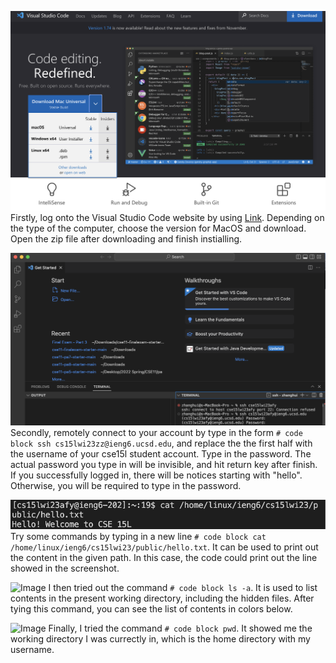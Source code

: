 ![Image](install.png)
Firstly, log onto the Visual Studio Code website by using [Link](http://code.visualstudio.com).
Depending on the type of the computer, choose the version for MacOS and download. 
Open the zip file after downloading and finish instialling.

![Image](logIn.png)
Secondly, remotely connect to your account by type in the form ```# code block ssh cs15lwi23zz@ieng6.ucsd.edu```, and replace the the first half with the username of your cse15l student account.
Type in the password. The actual password you type in will be invisible, and hit return key after finish.
If you successfully logged in, there will be notices starting with "hello". Otherwise, you will be required to type in the password. 

![Image](commands.png)
Try some commands by typing in a new line ```# code block cat /home/linux/ieng6/cs15lwi23/public/hello.txt```. It can be used to print out the content in the given path. In this case, the code could print out the line showed in the screenshot.

![Image](commands1.png)
I then tried out the command ```# code block ls -a```. It is used to list contents in the present working directory, including the hidden files. After tying this command, you can see the list of contents in colors below.

![Image](commands2.png)
Finally, I tried the command ```# code block pwd```. It showed me the working directory I was currectly in, which is the home directory with my username. 
